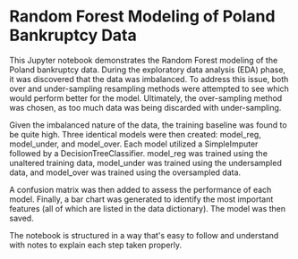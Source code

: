 # Random Forest Modeling of Poland Bankruptcy Data
This Jupyter notebook demonstrates the Random Forest modeling of the Poland bankruptcy data. During the exploratory data analysis (EDA) phase, it was discovered that the data was imbalanced. To address this issue, both over and under-sampling resampling methods were attempted to see which would perform better for the model. Ultimately, the over-sampling method was chosen, as too much data was being discarded with under-sampling.

Given the imbalanced nature of the data, the training baseline was found to be quite high. Three identical models were then created: model_reg, model_under, and model_over. Each model utilized a SimpleImputer followed by a DecisionTreeClassifier. model_reg was trained using the unaltered training data, model_under was trained using the undersampled data, and model_over was trained using the oversampled data.

A confusion matrix was then added to assess the performance of each model. Finally, a bar chart was generated to identify the most important features (all of which are listed in the data dictionary). The model was then saved.


The notebook is structured in a way that's easy to follow and understand with notes to explain each step taken properly.

